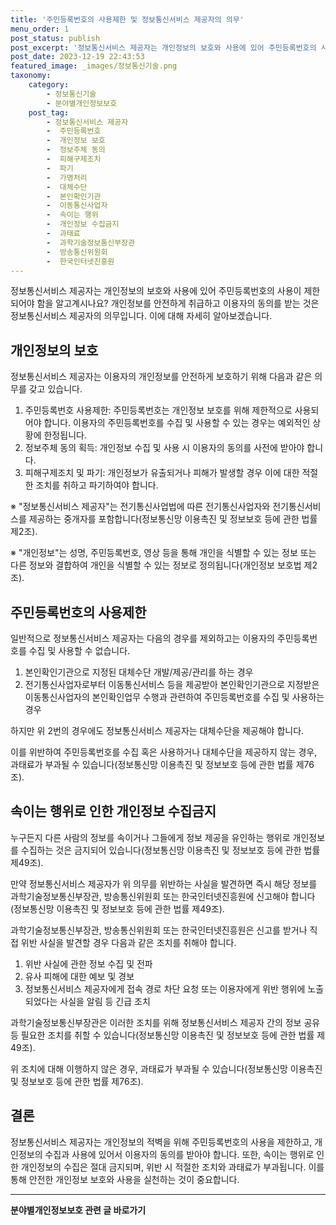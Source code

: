 ```yaml
---
title: '주민등록번호의 사용제한 및 정보통신서비스 제공자의 의무'
menu_order: 1
post_status: publish
post_excerpt: '정보통신서비스 제공자는 개인정보의 보호와 사용에 있어 주민등록번호의 사용이 제한되어야 함을 알고계시나요  개인정보를 안전하게 취급하고 이용자의 동의를 받는 것은 정보통신서비스 제공자의 의무입니다. 이에 대해 자세히 알아보겠습니다.'
post_date: 2023-12-19 22:43:53
featured_image: _images/정보통신기술.png
taxonomy:
    category:
        - 정보통신기술
        - 분야별개인정보보호
    post_tag:
        - 정보통신서비스 제공자
        -  주민등록번호
        -  개인정보 보호
        -  정보주체 동의
        -  피해구제조치
        -  파기
        -  가명처리
        -  대체수단
        -  본인확인기관
        -  이동통신사업자
        -  속이는 행위
        -  개인정보 수집금지
        -  과태료
        -  과학기술정보통신부장관
        -  방송통신위원회
        -  한국인터넷진흥원
---
```



정보통신서비스 제공자는 개인정보의 보호와 사용에 있어 주민등록번호의 사용이 제한되어야 함을 알고계시나요? 개인정보를 안전하게 취급하고 이용자의 동의를 받는 것은 정보통신서비스 제공자의 의무입니다. 이에 대해 자세히 알아보겠습니다.

## 개인정보의 보호

정보통신서비스 제공자는 이용자의 개인정보를 안전하게 보호하기 위해 다음과 같은 의무를 갖고 있습니다.

1. 주민등록번호 사용제한: 주민등록번호는 개인정보 보호를 위해 제한적으로 사용되어야 합니다. 이용자의 주민등록번호를 수집 및 사용할 수 있는 경우는 예외적인 상황에 한정됩니다. 
2. 정보주체 동의 획득: 개인정보 수집 및 사용 시 이용자의 동의를 사전에 받아야 합니다.
3. 피해구제조치 및 파기: 개인정보가 유출되거나 피해가 발생할 경우 이에 대한 적절한 조치를 취하고 파기하여야 합니다.

※ "정보통신서비스 제공자"는 전기통신사업법에 따른 전기통신사업자와 전기통신서비스를 제공하는 중개자를 포함합니다(정보통신망 이용촉진 및 정보보호 등에 관한 법률 제2조).

※ "개인정보"는 성명, 주민등록번호, 영상 등을 통해 개인을 식별할 수 있는 정보 또는 다른 정보와 결합하여 개인을 식별할 수 있는 정보로 정의됩니다(개인정보 보호법 제2조).

## 주민등록번호의 사용제한

일반적으로 정보통신서비스 제공자는 다음의 경우를 제외하고는 이용자의 주민등록번호를 수집 및 사용할 수 없습니다.

1. 본인확인기관으로 지정된 대체수단 개발/제공/관리를 하는 경우
2. 전기통신사업자로부터 이동통신서비스 등을 제공받아 본인확인기관으로 지정받은 이동통신사업자의 본인확인업무 수행과 관련하여 주민등록번호를 수집 및 사용하는 경우

하지만 위 2번의 경우에도 정보통신서비스 제공자는 대체수단을 제공해야 합니다.

이를 위반하여 주민등록번호를 수집 혹은 사용하거나 대체수단을 제공하지 않는 경우, 과태료가 부과될 수 있습니다(정보통신망 이용촉진 및 정보보호 등에 관한 법률 제76조).

## 속이는 행위로 인한 개인정보 수집금지

누구든지 다른 사람의 정보를 속이거나 그들에게 정보 제공을 유인하는 행위로 개인정보를 수집하는 것은 금지되어 있습니다(정보통신망 이용촉진 및 정보보호 등에 관한 법률 제49조).

만약 정보통신서비스 제공자가 위 의무를 위반하는 사실을 발견하면 즉시 해당 정보를 과학기술정보통신부장관, 방송통신위원회 또는 한국인터넷진흥원에 신고해야 합니다(정보통신망 이용촉진 및 정보보호 등에 관한 법률 제49조).

과학기술정보통신부장관, 방송통신위원회 또는 한국인터넷진흥원은 신고를 받거나 직접 위반 사실을 발견할 경우 다음과 같은 조치를 취해야 합니다.

1. 위반 사실에 관한 정보 수집 및 전파
2. 유사 피해에 대한 예보 및 경보
3. 정보통신서비스 제공자에게 접속 경로 차단 요청 또는 이용자에게 위반 행위에 노출되었다는 사실을 알림 등 긴급 조치

과학기술정보통신부장관은 이러한 조치를 위해 정보통신서비스 제공자 간의 정보 공유 등 필요한 조치를 취할 수 있습니다(정보통신망 이용촉진 및 정보보호 등에 관한 법률 제49조).

위 조치에 대해 이행하지 않은 경우, 과태료가 부과될 수 있습니다(정보통신망 이용촉진 및 정보보호 등에 관한 법률 제76조).

## 결론

정보통신서비스 제공자는 개인정보의 적벽을 위해 주민등록번호의 사용을 제한하고, 개인정보의 수집과 사용에 있어서 이용자의 동의를 받아야 합니다. 또한, 속이는 행위로 인한 개인정보의 수집은 절대 금지되며, 위반 시 적절한 조치와 과태료가 부과됩니다. 이를 통해 안전한 개인정보 보호와 사용을 실천하는 것이 중요합니다.
<!-- wp:separator -->
<hr class="wp-block-separator has-alpha-channel-opacity"/>
<!-- /wp:separator -->

<!-- wp:group {"backgroundColor":"base","layout":{"type":"constrained"}} -->
<div class="wp-block-group has-base-background-color has-background"><!-- wp:paragraph {"align":"center","fontSize":"medium"} -->
<p class="has-text-align-center has-large-font-size"><strong>분야별개인정보보호 관련 글 바로가기</strong></p>
<!-- /wp:paragraph -->


<!-- wp:latest-posts
{"categories":[{"id":35135,"count":19,"description":"","link":"https://uknowlaw.com/category/%eb%b6%84%ec%95%bc%eb%b3%84%ea%b0%9c%ec%9d%b8%ec%a0%95%eb%b3%b4%eb%b3%b4%ed%98%b8/","name":"분야별개인정보보호","slug":"분야별개인정보보호","taxonomy":"category","parent":0,"meta":[],"_links":{"self":[{"href":"https://uknowlaw.com/wp-json/wp/v2/categories/35135"}],"collection":[{"href":"https://uknowlaw.com/wp-json/wp/v2/categories"}],"about":[{"href":"https://uknowlaw.com/wp-json/wp/v2/taxonomies/category"}],"wp:post_type":[{"href":"https://uknowlaw.com/wp-json/wp/v2/posts?categories=35135"}],"curies":[{"name":"wp","href":"https://api.w.org/{rel}","templated":true}]}}],"postsToShow":100,"excerptLength":28,"postLayout":"grid","columns":2,"featuredImageAlign":"left","featuredImageSizeSlug":"large","fontSize":"small"} /--></div>
<!-- /wp:group -->